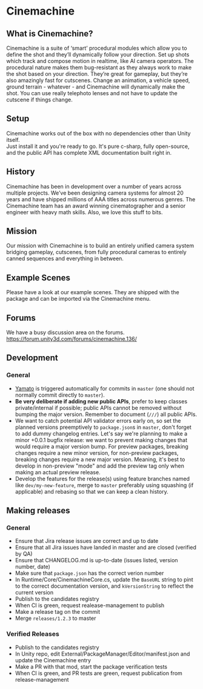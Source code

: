 # Cinemachine

## What is Cinemachine?
Cinemachine is a suite of ‘smart’ procedural modules which allow you to define the shot and
they’ll dynamically follow your direction. Set up shots which track and compose motion in
realtime, like AI camera operators. The procedural nature makes them bug-resistant as they
always work to make the shot based on your direction. They’re great for gameplay, but they’re
also amazingly fast for cutscenes. Change an animation, a vehicle speed, ground terrain -
whatever - and Cinemachine will dynamically make the shot. You can use really telephoto
lenses and not have to update the cutscene if things change.

## Setup
Cinemachine works out of the box with no dependencies other than Unity itself.  
Just install it and you're ready to go.  It's pure c-sharp, fully open-source, 
and the public API has complete XML documentation built right in.

## History
Cinemachine has been in development over a number of years across multiple projects. We’ve
been designing camera systems for almost 20 years and have shipped millions of AAA titles
across numerous genres. The Cinemachine team has an award winning cinematographer and
a senior engineer with heavy math skills. Also, we love this stuff to bits.

## Mission
Our mission with Cinemachine is to build an entirely unified camera system bridging
gameplay, cutscenes, from fully procedural cameras to entirely canned sequences and
everything in between.

## Example Scenes
Please have a look at our example scenes. They are shipped with the package and can be imported
via the Cinemachine menu.

## Forums
We have a busy discussion area on the forums.
https://forum.unity3d.com/forums/cinemachine.136/

## Development

### General
- [Yamato] is triggered automatically for commits in `master` (one should not normally commit directly to `master`).
- **Be very deliberate if adding new public APIs**, prefer to keep classes private/internal if possible; public APIs cannot be removed without bumping the major version. Remember to document (`///`) all public APIs.
- We want to catch potential API validator errors early on, so set the planned versions preemptively to `package.json`s in `master`, don't forget to add dummy changelog entries. Let's say we're planning to make a minor +0.0.1 bugfix release: we want to prevent making changes that would require a major version bump. For preview packages, breaking changes require a new minor version, for non-preview packages, breaking changes require a new major version. Meaning, it's best to develop in non-preview "mode" and add the preview tag only when making an actual preview release.
- Develop the features for the release(s) using feature branches named like `dev/my-new-feature`, merge to `master` preferably using squashing (if applicable) and rebasing so that we can keep a clean history.

## Making releases

### General
- Ensure that Jira release issues are correct and up to date
- Ensure that all Jira issues have landed in master and are closed (verified by QA)
- Ensure that CHANGELOG.md is up-to-date (issues listed, version number, date)
- Make sure that `package.json` has the correct verion number
- In Runtime/Core/CinemachineCore.cs, update the `BaseURL` string to pint to the correct documentation version, and `kVersionString` to reflect the current version
- Publish to the candidates registry
- When CI is green, request realease-management to publish 
- Make a release tag on the commit
- Merge `releases/1.2.3` to master

### Verified Releases
- Publish to the candidates registry
- In Unity repo, edit External/PackageManager/Editor/manifest.json and update the Cinemachine entry
- Make a PR with that mod, start the package verification tests
- When CI is green, and PR tests are green, request publication from release-management

[Yamato]: https://yamato.cds.internal.unity3d.com/jobs/245-com.unity.cinemachine